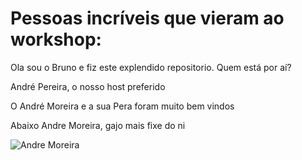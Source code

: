# Pessoas incríveis que vieram ao workshop:

Ola sou o Bruno e fiz este explendido repositorio. Quem está por aí?

André Pereira, o nosso host preferido

O André Moreira e a sua Pera foram muito bem vindos

Abaixo Andre Moreira, gajo mais fixe do ni 

![Andre Moreira](https://avatars.githubusercontent.com/u/23351316?v=4)


